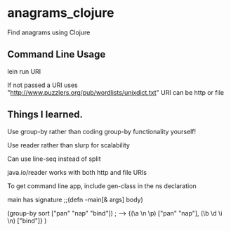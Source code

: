 # anagrams_clojure

Find anagrams using Clojure

## Command Line Usage

lein run URI

If not passed a URI uses "http://www.puzzlers.org/pub/wordlists/unixdict.txt"
URI can be http or file

## Things I learned.
 Use group-by rather than coding group-by functionality yourself!

 Use reader rather than slurp for scalability

 Can use line-seq instead of split

 java.io/reader works with both http and file URIs

 To get command line app, include gen-class in the ns declaration

 main has signature
 ;;(defn -main[& args] body)


  (group-by sort ["pan" "nap" "bind"])
  ; -->
  {(\a \n \p) ["pan" "nap"], (\b \d \i \n) ["bind"]}
  )

